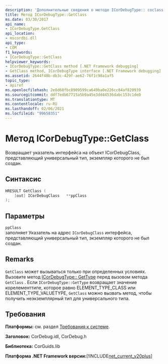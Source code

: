 ```yaml
---
description: 'Дополнительные сведения о методе ICorDebugType:: coclass'
title: Метод ICorDebugType::GetClass
ms.date: 03/30/2017
api_name:
- ICorDebugType.GetClass
api_location:
- mscordbi.dll
api_type:
- COM
f1_keywords:
- ICorDebugType::GetClass
helpviewer_keywords:
- ICorDebugType::GetClass method [.NET Framework debugging]
- GetClass method, ICorDebugType interface [.NET Framework debugging]
ms.assetid: 2644f48b-db3c-429f-ae62-76f1c98a1af5
topic_type:
- apiref
ms.openlocfilehash: 2e8d68fbc8909599ca649ba0e226cc84af820939
ms.sourcegitcommit: ddf7edb67715a5b9a45e3dd44536dabc153c1de0
ms.translationtype: MT
ms.contentlocale: ru-RU
ms.lasthandoff: 02/06/2021
ms.locfileid: "99658351"
---
```

# <a name="icordebugtypegetclass-method"></a>Метод ICorDebugType::GetClass

Возвращает указатель интерфейса на объект ICorDebugClass, представляющий универсальный тип, экземпляр которого не был создан.  
  
## <a name="syntax"></a>Синтаксис  
  
```cpp  
HRESULT GetClass (  
    [out] ICorDebugClass   **ppClass  
);  
```  
  
## <a name="parameters"></a>Параметры  

 `ppClass`  
 заполняет Указатель на адрес `ICorDebugClass` интерфейса, представляющий универсальный тип, экземпляр которого не был создан.  
  
## <a name="remarks"></a>Remarks  

 `GetClass` может вызываться только при определенных условиях. Вызовите метод [ICorDebugType:: GetType](icordebugtype-gettype-method.md) перед вызовом метода `GetClass` . Если `ICorDebugType::GetType` возвращает значение корелементтипе, которое равно ELEMENT_TYPE_CLASS или ELEMENT_TYPE_VALUETYPE, `GetClass` можно вызвать метод, чтобы получить неэкземплярный тип для универсального типа.  
  
## <a name="requirements"></a>Требования  

 **Платформы:** см. раздел [Требования к системе](../../get-started/system-requirements.md).  
  
 **Заголовок:** CorDebug.idl, CorDebug.h  
  
 **Библиотека:** CorGuids.lib  
  
 **Платформа .NET Framework версии:**[!INCLUDE[net_current_v20plus](../../../../includes/net-current-v20plus-md.md)]
